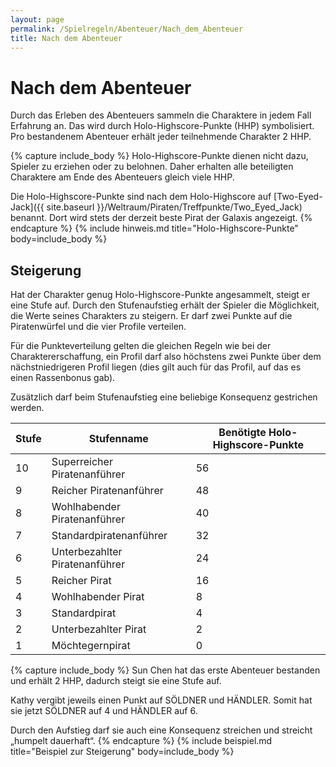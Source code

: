 ```yaml
---
layout: page
permalink: /Spielregeln/Abenteuer/Nach_dem_Abenteuer
title: Nach dem Abenteuer
---
```


# Nach dem Abenteuer

Durch das Erleben des Abenteuers sammeln die Charaktere in jedem Fall Erfahrung an. Das wird durch Holo-Highscore-Punkte (HHP) symbolisiert. Pro bestandenem Abenteuer erhält jeder teilnehmende Charakter 2 HHP.

{% capture include_body %}
Holo-Highscore-Punkte dienen nicht dazu, Spieler zu erziehen oder zu belohnen. Daher erhalten alle beteiligten Charaktere am Ende des Abenteuers gleich viele HHP.

Die Holo-Highscore-Punkte sind nach dem Holo-Highscore auf [Two-Eyed-Jack]({{ site.baseurl }}/Weltraum/Piraten/Treffpunkte/Two_Eyed_Jack) benannt. Dort wird stets der derzeit beste Pirat der Galaxis angezeigt.
{% endcapture %}
{% include hinweis.md title="Holo-Highscore-Punkte" body=include_body %}

## Steigerung

Hat der Charakter genug Holo-Highscore-Punkte angesammelt, steigt er eine Stufe auf. Durch den Stufenaufstieg erhält der Spieler die Möglichkeit, die Werte seines Charakters zu steigern. Er darf zwei Punkte auf die Piratenwürfel und die vier Profile verteilen.

Für die Punkteverteilung gelten die gleichen Regeln wie bei der Charaktererschaffung, ein Profil darf also höchstens zwei Punkte über dem nächstniedrigeren Profil liegen (dies gilt auch für das Profil, auf das es einen Rassenbonus gab).

Zusätzlich darf beim Stufenaufstieg eine beliebige Konsequenz gestrichen werden.

<table>
<thead>
<tr><th>Stufe</th><th>Stufenname</th><th>Benötigte Holo-Highscore-Punkte</th></tr>
</thead>
<tbody>
<tr><td>10</td><td>Superreicher Piratenanführer</td><td>56</td></tr>
<tr><td>9</td><td>Reicher Piratenanführer</td><td>48</td></tr>
<tr><td>8</td><td>Wohlhabender Piratenanführer</td><td>40</td></tr>
<tr><td>7</td><td>Standardpiratenanführer</td><td>32</td></tr>
<tr><td>6</td><td>Unterbezahlter Piratenanführer</td><td>24</td></tr>
<tr><td>5</td><td>Reicher Pirat</td><td>16</td></tr>
<tr><td>4</td><td>Wohlhabender Pirat</td><td>8</td></tr>
<tr><td>3</td><td>Standardpirat</td><td>4</td></tr>
<tr><td>2</td><td>Unterbezahlter Pirat</td><td>2</td></tr>
<tr><td>1</td><td>Möchtegernpirat</td><td>0</td></tr>
</tbody>
</table>

{% capture include_body %}
Sun Chen hat das erste Abenteuer bestanden und erhält 2 HHP, dadurch steigt sie eine Stufe auf.

Kathy vergibt jeweils einen Punkt auf SÖLDNER und HÄNDLER. Somit hat sie jetzt SÖLDNER auf 4 und HÄNDLER auf 6.

Durch den Aufstieg darf sie auch eine Konsequenz streichen und streicht &bdquo;humpelt dauerhaft&ldquo;.
{% endcapture %}
{% include beispiel.md title="Beispiel zur Steigerung" body=include_body %}
